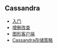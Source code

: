 ## Cassandra

* [入门](./Cassandra介绍.md)
* [增删改查](./Cassandra增删改查.md)
* [图形客户端](./Cassandra图形化客户端.md)
* [Cassandra存储策略](./Cassandra策略.md)